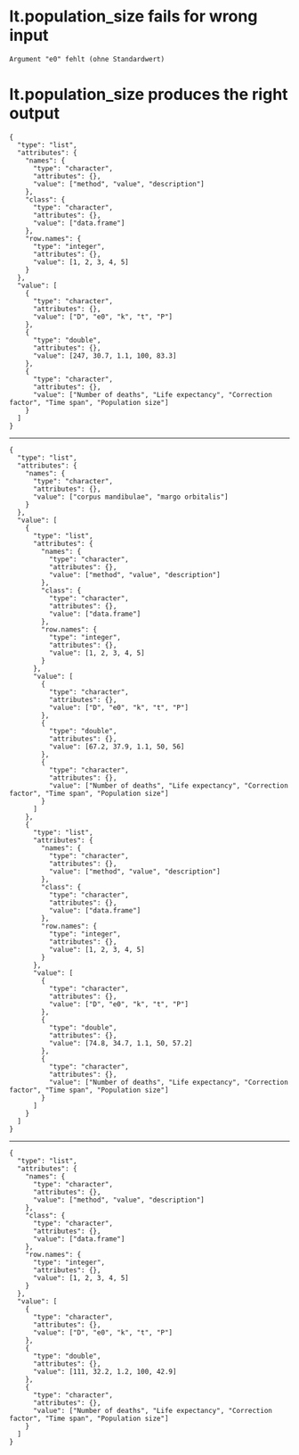 # lt.population_size fails for wrong input

    Argument "e0" fehlt (ohne Standardwert)

# lt.population_size produces the right output

    {
      "type": "list",
      "attributes": {
        "names": {
          "type": "character",
          "attributes": {},
          "value": ["method", "value", "description"]
        },
        "class": {
          "type": "character",
          "attributes": {},
          "value": ["data.frame"]
        },
        "row.names": {
          "type": "integer",
          "attributes": {},
          "value": [1, 2, 3, 4, 5]
        }
      },
      "value": [
        {
          "type": "character",
          "attributes": {},
          "value": ["D", "e0", "k", "t", "P"]
        },
        {
          "type": "double",
          "attributes": {},
          "value": [247, 30.7, 1.1, 100, 83.3]
        },
        {
          "type": "character",
          "attributes": {},
          "value": ["Number of deaths", "Life expectancy", "Correction factor", "Time span", "Population size"]
        }
      ]
    }

---

    {
      "type": "list",
      "attributes": {
        "names": {
          "type": "character",
          "attributes": {},
          "value": ["corpus mandibulae", "margo orbitalis"]
        }
      },
      "value": [
        {
          "type": "list",
          "attributes": {
            "names": {
              "type": "character",
              "attributes": {},
              "value": ["method", "value", "description"]
            },
            "class": {
              "type": "character",
              "attributes": {},
              "value": ["data.frame"]
            },
            "row.names": {
              "type": "integer",
              "attributes": {},
              "value": [1, 2, 3, 4, 5]
            }
          },
          "value": [
            {
              "type": "character",
              "attributes": {},
              "value": ["D", "e0", "k", "t", "P"]
            },
            {
              "type": "double",
              "attributes": {},
              "value": [67.2, 37.9, 1.1, 50, 56]
            },
            {
              "type": "character",
              "attributes": {},
              "value": ["Number of deaths", "Life expectancy", "Correction factor", "Time span", "Population size"]
            }
          ]
        },
        {
          "type": "list",
          "attributes": {
            "names": {
              "type": "character",
              "attributes": {},
              "value": ["method", "value", "description"]
            },
            "class": {
              "type": "character",
              "attributes": {},
              "value": ["data.frame"]
            },
            "row.names": {
              "type": "integer",
              "attributes": {},
              "value": [1, 2, 3, 4, 5]
            }
          },
          "value": [
            {
              "type": "character",
              "attributes": {},
              "value": ["D", "e0", "k", "t", "P"]
            },
            {
              "type": "double",
              "attributes": {},
              "value": [74.8, 34.7, 1.1, 50, 57.2]
            },
            {
              "type": "character",
              "attributes": {},
              "value": ["Number of deaths", "Life expectancy", "Correction factor", "Time span", "Population size"]
            }
          ]
        }
      ]
    }

---

    {
      "type": "list",
      "attributes": {
        "names": {
          "type": "character",
          "attributes": {},
          "value": ["method", "value", "description"]
        },
        "class": {
          "type": "character",
          "attributes": {},
          "value": ["data.frame"]
        },
        "row.names": {
          "type": "integer",
          "attributes": {},
          "value": [1, 2, 3, 4, 5]
        }
      },
      "value": [
        {
          "type": "character",
          "attributes": {},
          "value": ["D", "e0", "k", "t", "P"]
        },
        {
          "type": "double",
          "attributes": {},
          "value": [111, 32.2, 1.2, 100, 42.9]
        },
        {
          "type": "character",
          "attributes": {},
          "value": ["Number of deaths", "Life expectancy", "Correction factor", "Time span", "Population size"]
        }
      ]
    }

